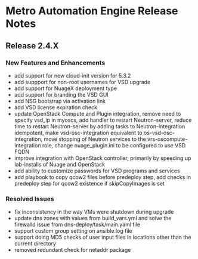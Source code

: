 # Metro Automation Engine Release Notes
## Release 2.4.X
### New Features and Enhancements
* add support for new cloud-init version for 5.3.2  
* add suppport for non-root usernames for VSD upgrade
* add support for NuageX deployment type
* add support for branding the VSD GUI  
* add NSG bootstrap via activation link  
* add VSD license expiration check
* update OpenStack Compute and Plugin integration, remove need to specify vsd_ip in myoscs, add handler to restart Neutron-server, reduce time to restart Neutron-server by adding tasks to Neutron-integration idempotent, make vsd-osc-integration equivalent to os-vsd-osc-integration, move stopping of Neutron services to the vrs-oscompute-integration role, change nuage_plugin.ini to be configured to use VSD FQDN
* improve integration with OpenStack controller, primarily by speeding up lab-installs of Nuage and OpenStack
* add ability to customize passwords for VSD programs and services
* add playbook to copy qcow2 files before predeploy step, add checks in predeploy step for qcow2 existence if skipCopyImages is set
### Resolved Issues  
* fix inconsistency in the way VMs were shutdown during upgrade
* update dns zones with values from build_vars.yml and solve the firewalld issue from dns-deploy/task/main.yaml file
* support custom group setting on ansible.log file  
* support doing MD5 checks of user input files in locations other than the current directory
* removed redundant check for netaddr package
